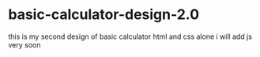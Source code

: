 # basic-calculator-design-2.0
this is my second design of basic calculator html and css alone i will add js very soon
